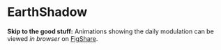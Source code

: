 # EarthShadow

**Skip to the good stuff:** Animations showing the daily modulation can be viewed *in browser* on [FigShare](https://dx.doi.org/10.6084/m9.figshare.c.3575630.v1).
